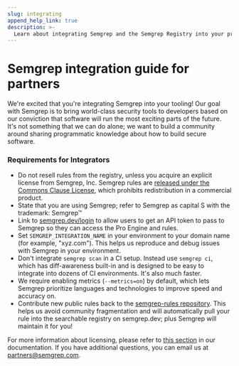 ```yaml
---
slug: integrating
append_help_link: true
description: >-
  Learn about integrating Semgrep and the Semgrep Registry into your product.
---
```


# Semgrep integration guide for partners



We're excited that you're integrating Semgrep into your tooling! Our goal with Semgrep is to bring world-class security tools to developers based on our conviction that software will run the most exciting parts of the future. It's not something that we can do alone; we want to build a community around sharing programmatic knowledge about how to build secure software.


### Requirements for Integrators

* Do not resell rules from the registry, unless you acquire an explicit license from Semgrep, Inc. Semgrep rules are [released under the Commons Clause License](https://github.com/returntocorp/semgrep-rules/blob/develop/LICENSE), which prohibits redistribution in a commercial product.
* State that you are using Semgrep; refer to Semgrep as capital S with the trademark: Semgrep™
* Link to [semgrep.dev/login](https://semgrep.dev/login) to allow users to get an API token to pass to Semgrep so they can access the Pro Engine and rules.
* Set `SEMGREP_INTEGRATION_NAME` in your environment to your domain name (for example, "xyz.com"). This helps us reproduce and debug issues with Semgrep in your environment.
* Don't integrate `semgrep scan` in a CI setup. Instead use `semgrep ci`, which has diff-awareness built-in and is designed to be easy to integrate into dozens of CI environments. It's also much faster.
* We require enabling metrics (`--metrics=on`) by default, which lets Semgrep prioritize languages and technologies to improve speed and accuracy on.
* Contribute new public rules back to the [semgrep-rules repository](https://github.com/returntocorp/semgrep-rules). This helps us avoid community fragmentation and will automatically pull your rule into the searchable registry on semgrep.dev; plus Semgrep will maintain it for you!

For more information about licensing, please refer to [this section](licensing.md) in our documentation. If you have additional questions, you can email us at [partners@semgrep.com](mailto:partners@semgrep.com). 